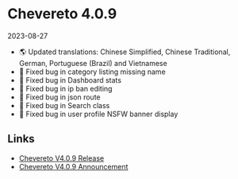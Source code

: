# Chevereto 4.0.9

2023-08-27

- 🌎 Updated translations: Chinese Simplified, Chinese Traditional, German, Portuguese (Brazil) and Vietnamese
- 🐞 Fixed bug in category listing missing name
- 🐞 Fixed bug in Dashboard stats
- 🐞 Fixed bug in ip ban editing
- 🐞 Fixed bug in json route
- 🐞 Fixed bug in Search class
- 🐞 Fixed bug in user profile NSFW banner display

## Links

- [Chevereto V4.0.9 Release](https://chevereto.com/community/threads/chevereto-v4-0-9.15162/)
- [Chevereto V4.0.9 Announcement](https://chevereto.com/community/threads/chevereto-v4-0-9.15112/)

